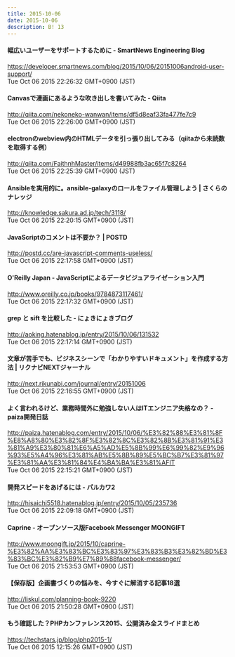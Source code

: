 ```yaml
---
title: 2015-10-06
date: 2015-10-06
description: B! 13
---
```


#### 幅広いユーザーをサポートするために - SmartNews Engineering Blog
https://developer.smartnews.com/blog/2015/10/06/20151006android-user-support/<br>
Tue Oct 06 2015 22:26:32 GMT+0900 (JST)<br>


#### Canvasで漫画にあるような吹き出しを書いてみた - Qiita
http://qiita.com/nekoneko-wanwan/items/df5d8eaf33fa477fe7c9<br>
Tue Oct 06 2015 22:26:00 GMT+0900 (JST)<br>


#### electronのwebview内のHTMLデータを引っ張り出してみる（qiitaから未読数を取得する例）
http://qiita.com/FaithnhMaster/items/d49988fb3ac65f7c8264<br>
Tue Oct 06 2015 22:25:39 GMT+0900 (JST)<br>


#### Ansibleを実用的に。ansible-galaxyのロールをファイル管理しよう | さくらのナレッジ
http://knowledge.sakura.ad.jp/tech/3118/<br>
Tue Oct 06 2015 22:20:15 GMT+0900 (JST)<br>


#### JavaScriptのコメントは不要か？ | POSTD
http://postd.cc/are-javascript-comments-useless/<br>
Tue Oct 06 2015 22:17:58 GMT+0900 (JST)<br>


#### O'Reilly Japan - JavaScriptによるデータビジュアライゼーション入門
http://www.oreilly.co.jp/books/9784873117461/<br>
Tue Oct 06 2015 22:17:32 GMT+0900 (JST)<br>


#### grep と sift を比較した - にょきにょきブログ
http://aoking.hatenablog.jp/entry/2015/10/06/131532<br>
Tue Oct 06 2015 22:17:14 GMT+0900 (JST)<br>


#### 文章が苦手でも、ビジネスシーンで「わかりやすいドキュメント」を作成する方法 | リクナビNEXTジャーナル
http://next.rikunabi.com/journal/entry/20151006<br>
Tue Oct 06 2015 22:16:55 GMT+0900 (JST)<br>


#### よく言われるけど、業務時間外に勉強しない人はITエンジニア失格なの？ - paiza開発日誌
http://paiza.hatenablog.com/entry/2015/10/06/%E3%82%88%E3%81%8F%E8%A8%80%E3%82%8F%E3%82%8C%E3%82%8B%E3%81%91%E3%81%A9%E3%80%81%E6%A5%AD%E5%8B%99%E6%99%82%E9%96%93%E5%A4%96%E3%81%AB%E5%8B%89%E5%BC%B7%E3%81%97%E3%81%AA%E3%81%84%E4%BA%BA%E3%81%AFIT<br>
Tue Oct 06 2015 22:15:21 GMT+0900 (JST)<br>


#### 開発スピードをあげるには - パルカワ2
http://hisaichi5518.hatenablog.jp/entry/2015/10/05/235736<br>
Tue Oct 06 2015 22:09:18 GMT+0900 (JST)<br>


#### Caprine - オープンソース版Facebook Messenger MOONGIFT
http://www.moongift.jp/2015/10/caprine-%E3%82%AA%E3%83%BC%E3%83%97%E3%83%B3%E3%82%BD%E3%83%BC%E3%82%B9%E7%89%88facebook-messenger/<br>
Tue Oct 06 2015 21:53:53 GMT+0900 (JST)<br>


#### 【保存版】企画書づくりの悩みを、今すぐに解消する記事18選
http://liskul.com/planning-book-9220<br>
Tue Oct 06 2015 21:50:28 GMT+0900 (JST)<br>


####  もう確認した？PHPカンファレンス2015、公開済み全スライドまとめ
https://techstars.jp/blog/php2015-1/<br>
Tue Oct 06 2015 12:15:26 GMT+0900 (JST)<br>


